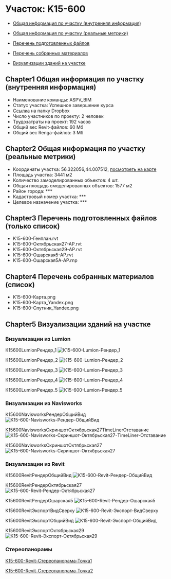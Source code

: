 # Участок: K15-600

* [Общая информация по участку (внутренняя информация)](#Chapter1)

* [Общая информация по участку (реальные метрики)](#Chapter2)

* [Перечень подготовленных файлов](#Chapter3)

* [Перечень собранных материалов](#Chapter4)

* [Визуализации зданий на участке](#Chapter5)

## <a id="test">Chapter1</a> Общая информация по участку (внутренняя информация)
+ Наименование команды: ASPV_BIM
+ Статус участка: Успешное завершение курса
+ [Ссылка](https://www.dropbox.com/sh/wvvgv1nw1iqred9/AAA-jgAQi6q8LkMbspQOgWKNa/K15_600?dl=0) на папку Dropbox
+ Число участников по проекту: 2 человек
+ Трудозатраты на проект: 192 часов
+ Общий вес Revit-файлов: 60 Мб
+ Общий вес Renga-файлов: 3 Мб
## <a id="test">Chapter2</a> Общая информация по участку (реальные метрики)
+ Координаты участка: 56.322056,44.007512, [посмотреть на карте]("yandex.ru/maps/47/nizhny-novgorod/?ll=56.322056%2C44.007512&z=19")
+ Площадь участка: 3441 м2
+ Количество замоделированных объектов: 4 шт.
+ Общая площадь смоделированных объектов: 1577 м2
+ Район города: *** 
+ Кадастровый номер участка: *** 
+ Целевое назначение участка: *** 
## <a id="test">Chapter3</a> Перечень подготовленных файлов (только список)
+ K15-600-Генплан.rvt
+ K15-600-Октябрьская27-АР.rvt
+ K15-600-Октябрьская29-АР.rvt
+ K15-600-Ошарская5-АР.rvt
+ K15-600-Ошарская5А-АР.rnp
## <a id="test">Chapter4</a> Перечень собранных материалов (список)
+ K15-600-Карта.png
+ K15-600-Карта_Yandex.png
+ K15-600-Спутник_Yandex.png
## <a id="test">Chapter5</a> Визуализации зданий на участке
### Визуализации из Lumion
К15600LumionРендер_1
![К15-600-Lumion-Рендер_1](/Images/K15_600/К15-600-Lumion-Рендер_1_Compressed.jpg)

К15600LumionРендер_2
![К15-600-Lumion-Рендер_2](/Images/K15_600/К15-600-Lumion-Рендер_2_Compressed.jpg)

К15600LumionРендер_3
![К15-600-Lumion-Рендер_3](/Images/K15_600/К15-600-Lumion-Рендер_3_Compressed.jpg)

К15600LumionРендер_4
![К15-600-Lumion-Рендер_4](/Images/K15_600/К15-600-Lumion-Рендер_4_Compressed.jpg)

К15600LumionРендер_5
![К15-600-Lumion-Рендер_5](/Images/K15_600/К15-600-Lumion-Рендер_5_Compressed.jpg)

### Визуализации из Navisworks
K15600NavisworksРендерОбщийВид
![K15-600-Navisworks-Рендер-ОбщийВид](/Images/K15_600/K15-600-Navisworks-Рендер-ОбщийВид_Compressed.jpg)

K15600NavisworksСкриншотОктябрьская27TimeLinerОтставание
![K15-600-Navisworks-Скриншот-Октябрьская27-TimeLiner-Отставание](/Images/K15_600/K15-600-Navisworks-Скриншот-Октябрьская27-TimeLiner-Отставание_Compressed.jpg)

K15600NavisworksСкриншотОктябрьская27
![K15-600-Navisworks-Скриншот-Октябрьская27](/Images/K15_600/K15-600-Navisworks-Скриншот-Октябрьская27_Compressed.jpg)

### Визуализации из Revit
K15600RevitРендерОбщийВид
![K15-600-Revit-Рендер-ОбщийВид](/Images/K15_600/K15-600-Revit-Рендер-ОбщийВид_Compressed.jpg)

K15600RevitРендерОктябрьская27
![K15-600-Revit-Рендер-Октябрьская27](/Images/K15_600/K15-600-Revit-Рендер-Октябрьская27_Compressed.jpg)

K15600RevitРендерОшарская5
![K15-600-Revit-Рендер-Ошарская5](/Images/K15_600/K15-600-Revit-Рендер-Ошарская5_Compressed.jpg)

K15600RevitЭкспортВидСверху
![K15-600-Revit-Экспорт-ВидСверху](/Images/K15_600/K15-600-Revit-Экспорт-ВидСверху_Compressed.jpg)

K15600RevitЭкспортОбщийВид
![K15-600-Revit-Экспорт-ОбщийВид](/Images/K15_600/K15-600-Revit-Экспорт-ОбщийВид_Compressed.jpg)

K15600RevitЭкспортОктябрьская29
![K15-600-Revit-Экспорт-Октябрьская29](/Images/K15_600/K15-600-Revit-Экспорт-Октябрьская29_Compressed.jpg)

### Стереопанорамы
[K15-600-Revit-Стереопанорама-Точка1](https://pano.autodesk.com/pano.html?url=jpgs/7f63c417-1c5a-4fec-a6be-1adf9b6ce9a9&version=2)

[K15-600-Revit-Стереопанорама-Точка2](https://pano.autodesk.com/pano.html?url=jpgs/daadbd51-7fb7-421c-97b3-91b6cba148ea&version=2)

